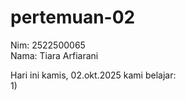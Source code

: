 # pertemuan-02
Nim: 2522500065<br> 
Nama: Tiara Arfiarani<br>

Hari ini kamis, 02.okt.2025 kami belajar:<br> 
1)
